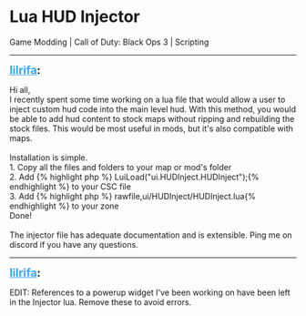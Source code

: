 # Lua HUD Injector
Game Modding | Call of Duty: Black Ops 3 | Scripting

---
<strong style="font-size: 1.4em;"><span style="text-decoration: underline;text-decoration-color: #34a7f9;"><span style="color:#34a7f9;">lilrifa</span></span>:</strong>

<p>Hi all,<br />I recently spent some time working on a lua file that would allow a user to inject custom hud code into the main level hud. With this method, you would be able to add hud content to stock maps without ripping and rebuilding the stock files. This would be most useful in mods, but it&#39;s also compatible with maps.<br /><br />Installation is simple.<br />1. Copy all the files and folders to your map or mod&#39;s folder<br />2. Add {% highlight php %}
LuiLoad("ui.HUDInject.HUDInject");{% endhighlight %}
to your CSC file<br />3. Add {% highlight php %}
rawfile,ui/HUDInject/HUDInject.lua{% endhighlight %}
to your zone<br />Done!<br /><br />The injector file has adequate documentation and is extensible. Ping me on discord if you have any questions.</p>

---
<strong style="font-size: 1.4em;"><span style="text-decoration: underline;text-decoration-color: #34a7f9;"><span style="color:#34a7f9;">lilrifa</span></span>:</strong>

<p>EDIT: References to a powerup widget I&#39;ve been working on have been left in the Injector lua. Remove these to avoid errors.</p>
